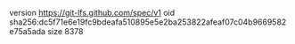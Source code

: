 version https://git-lfs.github.com/spec/v1
oid sha256:dc5f71e6e19fc9bdeafa510895e5e2ba253822afeaf07c04b9669582e75a5ada
size 8378
